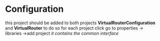# Configuration
this project should be added to both projects **VirtualRouterConfiguration** and **VirtualRouter**
to do so 
for each project click go to properties -> libraries ->add project 
*it contains the common interface*
